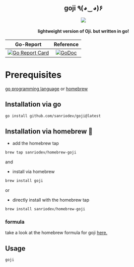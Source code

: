 <h2 align="center">goji ٩(◕‿◕)۶</h2>
<p align="center">
<img src="https://github.com/user-attachments/assets/cc2ca9b5-5f0d-4749-8671-4a7d7afa50c3">
</p>
<h4 align="center">lightweight version of Oji. but written in go!</h4>

<div align="center">

|                                                                                     Go-Report                                                                                      |                                                                                    Reference                                                                                    |
| :----------------------------------------------------------------------------------------------------------------------------------------------------------------------------: | :--------------------------------------------------------------------------------------------------------------------------------------------------------------------------: |
| [![Go Report Card](https://goreportcard.com/badge/github.com/sanriodev/goji)](https://goreportcard.com/report/github.com/sanriodev/goji) | [![GoDoc](https://godoc.org/github.com/sanriodev/goji?status.svg)](https://godoc.org/github.com/sanriodev/goji) |

</div>


##

# Prerequisites

[go programming language](https://go.dev/dl/) or [homebrew](https://brew.sh)

## Installation via go

```bash
go install github.com/sanriodev/goji@latest
```

## Installation via homebrew 🍺

- add the homebrew tap
```bash
brew tap sanriodev/homebrew-goji
```

and

- install via homebrew

```bash
brew install goji
```

or

- directly install with the homebrew tap
```bash
brew install sanriodev/homebrew-goji
```

### formula

take a look at the homebrew formula for goji [here.](https://github.com/sanriodev/homebrew-goji)
## Usage

```bash
goji
```
